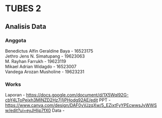 # TUBES 2
## Analisis Data
### Anggota
Benedictus Alfin Geraldine Baya - 16523175 <br>
Jethro Jens N. Simatupang - 19623063 <br>
M. Rayhan Farrukh - 19623119 <br>
Mikael Adrian Widagdo - 16523007 <br>
Vandega Arozan Musholine - 19623231

### Works
Laporan - https://docs.google.com/document/d/1X5Wql92G-cbY4LToPejxh3MlNZD2Hz7j1jPHodg92AE/edit
PPT - https://www.canva.com/design/DAF0yVJzqXw/5_EZixtFyYPEcwwsJyWWSw/edit?ui=eyJHIjp7fX0
Data -

